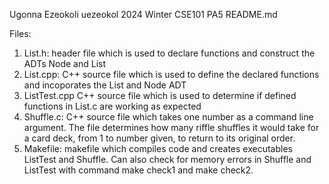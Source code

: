 Ugonna Ezeokoli 
uezeokol
2024 Winter CSE101 PA5 
README.md

Files:

1. List.h:
    header file which is used to declare functions and construct the ADTs Node and List
2. List.cpp:
    C++ source file which is used to define the declared functions and incoporates the List and Node ADT
3. ListTest.cpp 
    C++ source file which is used to determine if defined functions in List.c are working as expected
4. Shuffle.c:
    C++ source file which takes one number as a command line argument. The file determines how many riffle shuffles it would take for a card deck, from 1 to number given, to return to its original order. 
5. Makefile:
    makefile which compiles code and creates executables ListTest and Shuffle. Can also check for memory errors in Shuffle and ListTest with command make check1 and make check2. 